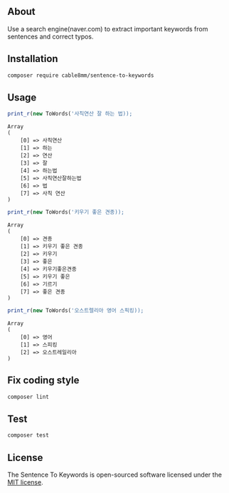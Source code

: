 ## About

Use a search engine(naver.com) to extract important keywords from sentences and correct typos.

## Installation

```sh
composer require cable8mm/sentence-to-keywords
```

## Usage

```php
print_r(new ToWords('사칙연산 잘 하는 법));
```

    Array
    (
        [0] => 사칙연산
        [1] => 하는
        [2] => 연산
        [3] => 잘
        [4] => 하는법
        [5] => 사칙연산잘하는법
        [6] => 법
        [7] => 사칙 연산
    )

```php
print_r(new ToWords('키우기 좋은 견종));
```

    Array
    (
        [0] => 견종
        [1] => 키우기 좋은 견종
        [2] => 키우기
        [3] => 좋은
        [4] => 키우기좋은견종
        [5] => 키우기 좋은
        [6] => 기르기
        [7] => 좋은 견종
    )

```php
print_r(new ToWords('오스트렐리아 영어 스픽킹));
```

    Array
    (
        [0] => 영어
        [1] => 스피킹
        [2] => 오스트레일리아
    )

## Fix coding style

```sh
composer lint
```

## Test

```sh
composer test
```

## License

The Sentence To Keywords is open-sourced software licensed under the [MIT license](https://opensource.org/licenses/MIT).
